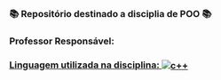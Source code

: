 ### 📚 Repositório destinado a disciplia de POO 📚
###  Professor Responsável: <a href="github.com/senapk" David Sena />
### Linguagem utilizada na disciplina: <img align="center" alt="c++" src="https://img.shields.io/badge/C%2B%2B-00599C?style=for-the-badge&logo=c%2B%2B&logoColor=white" />
